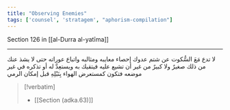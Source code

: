 ```yaml
---
title: "Observing Enemies"
tags: ['counsel', 'stratagem', "aphorism-compilation"]
---
```


 Section 126 in [[al-Durra al-yatīma]]

---
لا تدع مَعَ السُّكوت عن شتم عدوك إحصاء معايبه ومثالبه واتباع عوراته حتى لا يشذ عنك من ذلك صغيرٌ ولا كبيرٌ من غير أن تشيع عليه فيتقيك به ويستعِدَّ له أو تذكره في غير موضعه فتكون كمستعرض الهواء بِنَبْلِهِ قبل إمكان الرمي

> [!verbatim]
> - [[Section (adka.63)]]
